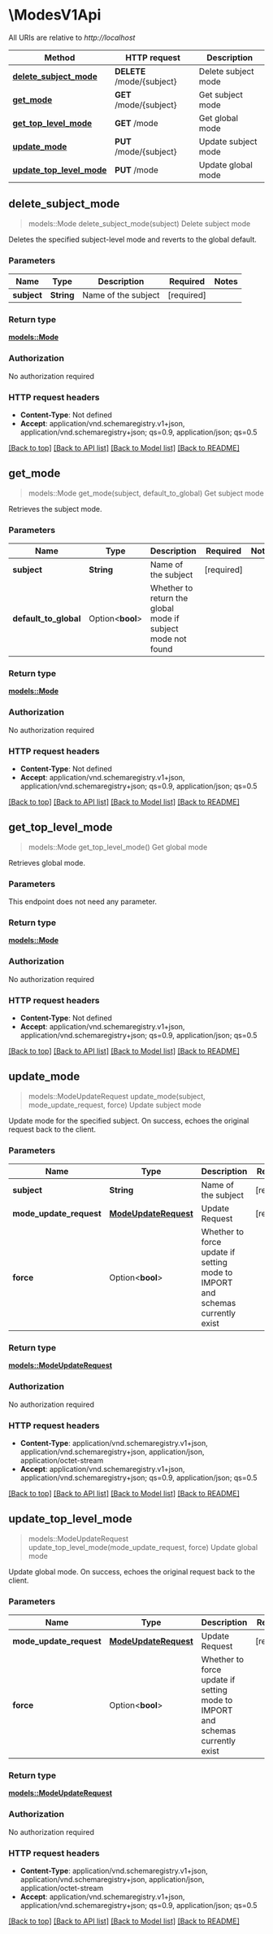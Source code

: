 # \ModesV1Api

All URIs are relative to *http://localhost*

Method | HTTP request | Description
------------- | ------------- | -------------
[**delete_subject_mode**](ModesV1Api.md#delete_subject_mode) | **DELETE** /mode/{subject} | Delete subject mode
[**get_mode**](ModesV1Api.md#get_mode) | **GET** /mode/{subject} | Get subject mode
[**get_top_level_mode**](ModesV1Api.md#get_top_level_mode) | **GET** /mode | Get global mode
[**update_mode**](ModesV1Api.md#update_mode) | **PUT** /mode/{subject} | Update subject mode
[**update_top_level_mode**](ModesV1Api.md#update_top_level_mode) | **PUT** /mode | Update global mode



## delete_subject_mode

> models::Mode delete_subject_mode(subject)
Delete subject mode

Deletes the specified subject-level mode and reverts to the global default.

### Parameters


Name | Type | Description  | Required | Notes
------------- | ------------- | ------------- | ------------- | -------------
**subject** | **String** | Name of the subject | [required] |

### Return type

[**models::Mode**](Mode.md)

### Authorization

No authorization required

### HTTP request headers

- **Content-Type**: Not defined
- **Accept**: application/vnd.schemaregistry.v1+json, application/vnd.schemaregistry+json; qs=0.9, application/json; qs=0.5

[[Back to top]](#) [[Back to API list]](../README.md#documentation-for-api-endpoints) [[Back to Model list]](../README.md#documentation-for-models) [[Back to README]](../README.md)


## get_mode

> models::Mode get_mode(subject, default_to_global)
Get subject mode

Retrieves the subject mode.

### Parameters


Name | Type | Description  | Required | Notes
------------- | ------------- | ------------- | ------------- | -------------
**subject** | **String** | Name of the subject | [required] |
**default_to_global** | Option<**bool**> | Whether to return the global mode if subject mode not found |  |

### Return type

[**models::Mode**](Mode.md)

### Authorization

No authorization required

### HTTP request headers

- **Content-Type**: Not defined
- **Accept**: application/vnd.schemaregistry.v1+json, application/vnd.schemaregistry+json; qs=0.9, application/json; qs=0.5

[[Back to top]](#) [[Back to API list]](../README.md#documentation-for-api-endpoints) [[Back to Model list]](../README.md#documentation-for-models) [[Back to README]](../README.md)


## get_top_level_mode

> models::Mode get_top_level_mode()
Get global mode

Retrieves global mode.

### Parameters

This endpoint does not need any parameter.

### Return type

[**models::Mode**](Mode.md)

### Authorization

No authorization required

### HTTP request headers

- **Content-Type**: Not defined
- **Accept**: application/vnd.schemaregistry.v1+json, application/vnd.schemaregistry+json; qs=0.9, application/json; qs=0.5

[[Back to top]](#) [[Back to API list]](../README.md#documentation-for-api-endpoints) [[Back to Model list]](../README.md#documentation-for-models) [[Back to README]](../README.md)


## update_mode

> models::ModeUpdateRequest update_mode(subject, mode_update_request, force)
Update subject mode

Update mode for the specified subject. On success, echoes the original request back to the client.

### Parameters


Name | Type | Description  | Required | Notes
------------- | ------------- | ------------- | ------------- | -------------
**subject** | **String** | Name of the subject | [required] |
**mode_update_request** | [**ModeUpdateRequest**](ModeUpdateRequest.md) | Update Request | [required] |
**force** | Option<**bool**> | Whether to force update if setting mode to IMPORT and schemas currently exist |  |

### Return type

[**models::ModeUpdateRequest**](ModeUpdateRequest.md)

### Authorization

No authorization required

### HTTP request headers

- **Content-Type**: application/vnd.schemaregistry.v1+json, application/vnd.schemaregistry+json, application/json, application/octet-stream
- **Accept**: application/vnd.schemaregistry.v1+json, application/vnd.schemaregistry+json; qs=0.9, application/json; qs=0.5

[[Back to top]](#) [[Back to API list]](../README.md#documentation-for-api-endpoints) [[Back to Model list]](../README.md#documentation-for-models) [[Back to README]](../README.md)


## update_top_level_mode

> models::ModeUpdateRequest update_top_level_mode(mode_update_request, force)
Update global mode

Update global mode. On success, echoes the original request back to the client.

### Parameters


Name | Type | Description  | Required | Notes
------------- | ------------- | ------------- | ------------- | -------------
**mode_update_request** | [**ModeUpdateRequest**](ModeUpdateRequest.md) | Update Request | [required] |
**force** | Option<**bool**> | Whether to force update if setting mode to IMPORT and schemas currently exist |  |

### Return type

[**models::ModeUpdateRequest**](ModeUpdateRequest.md)

### Authorization

No authorization required

### HTTP request headers

- **Content-Type**: application/vnd.schemaregistry.v1+json, application/vnd.schemaregistry+json, application/json, application/octet-stream
- **Accept**: application/vnd.schemaregistry.v1+json, application/vnd.schemaregistry+json; qs=0.9, application/json; qs=0.5

[[Back to top]](#) [[Back to API list]](../README.md#documentation-for-api-endpoints) [[Back to Model list]](../README.md#documentation-for-models) [[Back to README]](../README.md)

